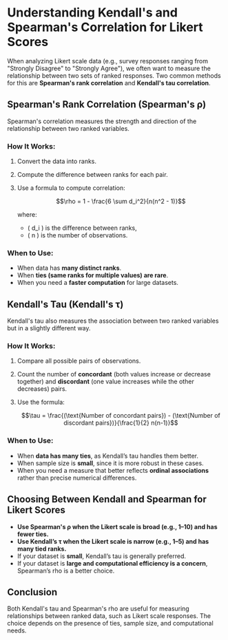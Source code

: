 # Understanding Kendall's and Spearman's Correlation for Likert Scores

When analyzing Likert scale data (e.g., survey responses ranging from "Strongly Disagree" to "Strongly Agree"), we often want to measure the relationship between two sets of ranked responses. Two common methods for this are **Spearman's rank correlation** and **Kendall's tau correlation**.

## Spearman's Rank Correlation (Spearman's ρ)
Spearman's correlation measures the strength and direction of the relationship between two ranked variables.

### How It Works:
1. Convert the data into ranks.
2. Compute the difference between ranks for each pair.
3. Use a formula to compute correlation:
   
   $$\rho = 1 - \frac{6 \sum d_i^2}{n(n^2 - 1)}$$
   
   where:
   - \( d_i \) is the difference between ranks,
   - \( n \) is the number of observations.

### When to Use:
- When data has **many distinct ranks**.
- When **ties (same ranks for multiple values) are rare**.
- When you need a **faster computation** for large datasets.

## Kendall's Tau (Kendall's τ)
Kendall's tau also measures the association between two ranked variables but in a slightly different way.

### How It Works:
1. Compare all possible pairs of observations.
2. Count the number of **concordant** (both values increase or decrease together) and **discordant** (one value increases while the other decreases) pairs.
3. Use the formula:
   
   $$\tau = \frac{(\text{Number of concordant pairs}) - (\text{Number of discordant pairs})}{\frac{1}{2} n(n-1)}$$

### When to Use:
- When **data has many ties**, as Kendall’s tau handles them better.
- When sample size is **small**, since it is more robust in these cases.
- When you need a measure that better reflects **ordinal associations** rather than precise numerical differences.

## Choosing Between Kendall and Spearman for Likert Scores
- **Use Spearman's ρ when the Likert scale is broad (e.g., 1–10) and has fewer ties.**
- **Use Kendall’s τ when the Likert scale is narrow (e.g., 1–5) and has many tied ranks.**
- If your dataset is **small**, Kendall’s tau is generally preferred.
- If your dataset is **large and computational efficiency is a concern**, Spearman’s rho is a better choice.

## Conclusion
Both Kendall's tau and Spearman's rho are useful for measuring relationships between ranked data, such as Likert scale responses. The choice depends on the presence of ties, sample size, and computational needs.

<script type="text/javascript" async
  src="https://cdnjs.cloudflare.com/ajax/libs/mathjax/2.7.7/MathJax.js?config=TeX-MML-AM_CHTML">
</script>

